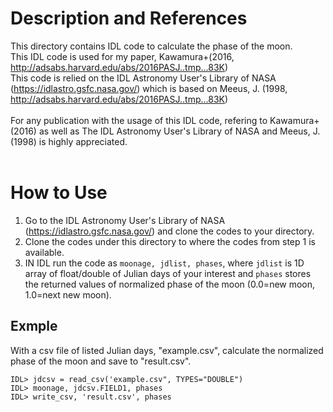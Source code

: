 # Description and References
This directory contains IDL code to calculate the phase of the moon.<br>
This IDL code is used for my paper, Kawamura+(2016, http://adsabs.harvard.edu/abs/2016PASJ..tmp...83K)<br>
This code is relied on the IDL Astronomy User's Library of NASA (https://idlastro.gsfc.nasa.gov/) which is based on Meeus, J. (1998, http://adsabs.harvard.edu/abs/2016PASJ..tmp...83K)<br>
<br>
For any publication with the usage of this IDL code, refering to Kawamura+(2016) as well as The IDL Astronomy User's Library of NASA and Meeus, J. (1998) is highly appreciated.<br>
<br>
# How to Use
1) Go to the IDL Astronomy User's Library of NASA (https://idlastro.gsfc.nasa.gov/) and clone the codes to your directory.<br>
2) Clone the codes under this directory to where the codes from step 1 is available.
3) IN IDL run the code as `moonage, jdlist, phases`, where `jdlist` is 1D array of float/double of Julian days of your interest and `phases` stores the returned values of normalized phase of the moon (0.0=new moon, 1.0=next new moon).

## Exmple
With a csv file of listed Julian days, "example.csv", calculate the normalized phase of the moon and save to "result.csv".
```
IDL> jdcsv = read_csv('example.csv", TYPES="DOUBLE")
IDL> moonage, jdcsv.FIELD1, phases
IDL> write_csv, 'result.csv', phases
```
